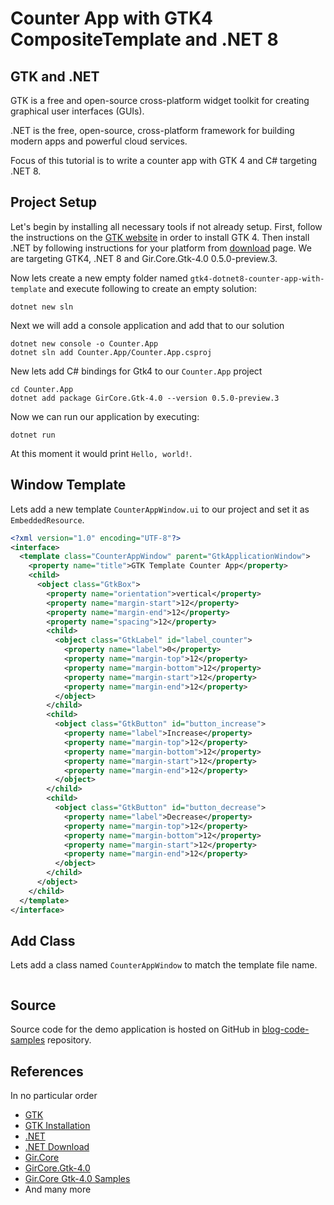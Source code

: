 # Counter App with GTK4 CompositeTemplate and .NET 8
## GTK and .NET
GTK is a free and open-source cross-platform widget toolkit for creating graphical user interfaces (GUIs).

.NET is the free, open-source, cross-platform framework for building modern apps and powerful cloud services.

Focus of this tutorial is to write a counter app with GTK 4 and C# targeting .NET 8.

## Project Setup
Let's begin by installing all necessary tools if not already setup. First, follow the instructions on the [GTK website](https://www.gtk.org/docs/installations/) in order to install GTK 4. Then install .NET by following instructions for your platform from [download](https://dotnet.microsoft.com/en-us/download) page. We are targeting GTK4, .NET 8 and Gir.Core.Gtk-4.0 0.5.0-preview.3.

Now lets create a new empty folder named `gtk4-dotnet8-counter-app-with-template` and execute following to create an empty solution:
```shell
dotnet new sln
```

Next we will add a console application and add that to our solution
```shell
dotnet new console -o Counter.App
dotnet sln add Counter.App/Counter.App.csproj
```
New lets add C# bindings for Gtk4 to our `Counter.App` project
```shell
cd Counter.App
dotnet add package GirCore.Gtk-4.0 --version 0.5.0-preview.3
```
Now we can run our application by executing:
```shell
dotnet run
```
At this moment it would print `Hello, world!`.

## Window Template
Lets add a new template `CounterAppWindow.ui` to our project and set it as `EmbeddedResource`.
```xml
<?xml version="1.0" encoding="UTF-8"?>
<interface>
  <template class="CounterAppWindow" parent="GtkApplicationWindow">
    <property name="title">GTK Template Counter App</property>
    <child>
      <object class="GtkBox">
        <property name="orientation">vertical</property>
        <property name="margin-start">12</property>
        <property name="margin-end">12</property>
        <property name="spacing">12</property>
        <child>
          <object class="GtkLabel" id="label_counter">
            <property name="label">0</property>
            <property name="margin-top">12</property>
            <property name="margin-bottom">12</property>
            <property name="margin-start">12</property>
            <property name="margin-end">12</property>  
          </object>
        </child>
        <child>
          <object class="GtkButton" id="button_increase">
            <property name="label">Increase</property>
            <property name="margin-top">12</property>
            <property name="margin-bottom">12</property>
            <property name="margin-start">12</property>
            <property name="margin-end">12</property>  
          </object>
        </child>
        <child>
          <object class="GtkButton" id="button_decrease">
            <property name="label">Decrease</property>
            <property name="margin-top">12</property>
            <property name="margin-bottom">12</property>
            <property name="margin-start">12</property>
            <property name="margin-end">12</property>  
          </object>
        </child>
      </object>
    </child>
  </template>
</interface>
```

## Add Class
Lets add a class named `CounterAppWindow` to match the template file name.
```csharp
```

## Source
Source code for the demo application is hosted on GitHub in [blog-code-samples](https://github.com/kashifsoofi/blog-code-samples/tree/main/gtk4-dotnet8-counter-app-with-template) repository.

## References
In no particular order
* [GTK](https://www.gtk.org/)
* [GTK Installation](https://www.gtk.org/docs/installations/)
* [.NET](https://dotnet.microsoft.com/en-us/)
* [.NET Download](https://dotnet.microsoft.com/en-us/download)
* [Gir.Core](https://github.com/gircore/gir.core)
* [GirCore.Gtk-4.0](https://www.nuget.org/packages/GirCore.Gtk-4.0/)
* [Gir.Core Gtk-4.0 Samples](https://github.com/gircore/gir.core/tree/main/src/Samples/Gtk-4.0)
* And many more